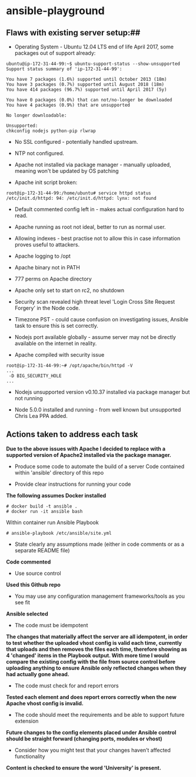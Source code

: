 # ansible-playground

## Flaws with existing server setup:##

* Operating System - Ubuntu 12.04 LTS end of life April 2017, some packages out of support already:

```
ubuntu@ip-172-31-44-99:~$ ubuntu-support-status --show-unsupported
Support status summary of 'ip-172-31-44-99':

You have 7 packages (1.6%) supported until October 2013 (18m)
You have 3 packages (0.7%) supported until August 2018 (18m)
You have 414 packages (96.7%) supported until April 2017 (5y)

You have 0 packages (0.0%) that can not/no-longer be downloaded
You have 4 packages (0.9%) that are unsupported

No longer downloadable:

Unsupported:
chkconfig nodejs python-pip rlwrap
```

* No SSL configured - potentially handled upstream.

* NTP not configured.

* Apache not installed via package manager - manually uploaded, meaning won't be updated by OS patching

* Apache init script broken:

```
root@ip-172-31-44-99:/home/ubuntu# service httpd status
/etc/init.d/httpd: 94: /etc/init.d/httpd: lynx: not found
```
* Default commented config left in - makes actual configuration hard to read.

* Apache running as root not ideal, better to run as normal user.

* Allowing indexes - best practise not to allow this in case information proves useful to attackers.

* Apache logging to /opt

* Apache binary not in PATH

* 777 perms on Apache directory

* Apache only set to start on rc2, no shutdown

* Security scan revealed high threat level 'Login Cross Site Request Forgery' in the Node code.

* Timezone PST - could cause confusion on investigating issues, Ansible task to ensure this is set correctly.

* Nodejs port available globally - assume server may not be directly available on the internet in reality.

* Apache compiled with security issue

```
root@ip-172-31-44-99:~# /opt/apache/bin/httpd -V
...
 -D BIG_SECURITY_HOLE
...
```

* Nodejs unsupported version v0.10.37 installed via package manager but not running

* Node 5.0.0 installed and running - from well known but unsupported Chris Lea PPA added.

## Actions taken to address each task ##

**Due to the above issues with Apache I decided to replace with a supported version of Apache2 installed via the package manager.**

* Produce some code to automate the build of a server
Code contained within 'ansible' directory of this repo

* Provide clear instructions for running your code

**The following assumes Docker installed**

```
# docker build -t ansible .
# docker run -it ansible bash
```
Within container run Ansible Playbook
```
# ansible-playbook /etc/ansible/site.yml
```

* State clearly any assumptions made (either in code comments or as a separate README
file)

**Code commented**

* Use source control

**Used this Github repo**

* You may use any configuration management frameworks/tools as you see fit

**Ansible selected**

* The code must be idempotent

**The changes that materially affect the server are all idempotent, in order to test whether the uploaded vhost config is valid each time, currently that uploads and then removes the files each time, therefore showing as 4 'changed' items in the Playbook output. With more time I would compare the existing config with the file from source control before uploading anything to ensure Ansible only reflected changes when they had actually gone ahead.**

* The code must check for and report errors

**Tested each element and does report errors correctly when the new Apache vhost config is invalid.**

* The code should meet the requirements and be able to support future extension

**Future changes to the config elements placed under Ansible control should be straight forward (changing ports, modules or vhost)**

* Consider how you might test that your changes haven’t affected functionality

**Content is checked to ensure the word 'University' is present.**
